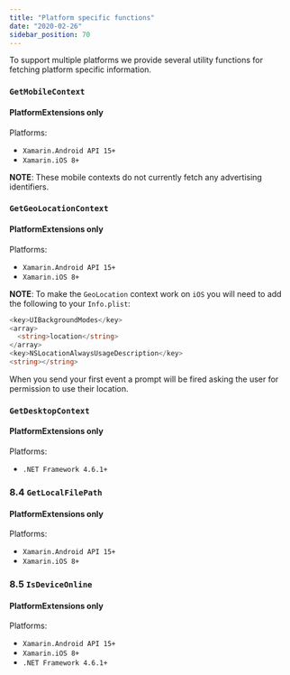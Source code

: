 ```yaml
---
title: "Platform specific functions"
date: "2020-02-26"
sidebar_position: 70
---
```


To support multiple platforms we provide several utility functions for fetching platform specific information.

### `GetMobileContext`

#### PlatformExtensions only

Platforms:

- `Xamarin.Android API 15+`
- `Xamarin.iOS 8+`

**NOTE**: These mobile contexts do not currently fetch any advertising identifiers.

### `GetGeoLocationContext`

#### PlatformExtensions only

Platforms:

- `Xamarin.Android API 15+`
- `Xamarin.iOS 8+`

**NOTE**: To make the `GeoLocation` context work on `iOS` you will need to add the following to your `Info.plist`:

```csharp
<key>UIBackgroundModes</key>
<array>
  <string>location</string>
</array>
<key>NSLocationAlwaysUsageDescription</key>
<string></string>
```

When you send your first event a prompt will be fired asking the user for permission to use their location.

### `GetDesktopContext`

#### PlatformExtensions only

Platforms:

- `.NET Framework 4.6.1+`

### 8.4 `GetLocalFilePath`

#### PlatformExtensions only

Platforms:

- `Xamarin.Android API 15+`
- `Xamarin.iOS 8+`

### 8.5 `IsDeviceOnline`

#### PlatformExtensions only

Platforms:

- `Xamarin.Android API 15+`
- `Xamarin.iOS 8+`
- `.NET Framework 4.6.1+`
